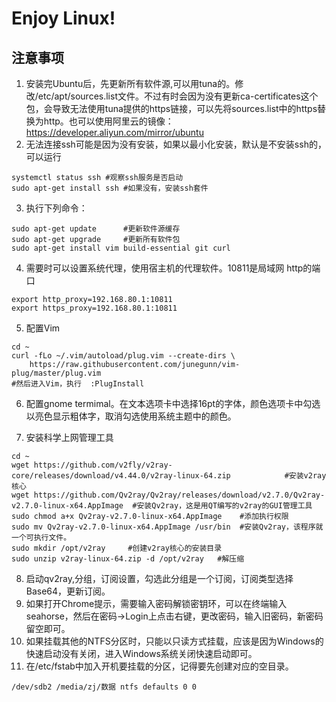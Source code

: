 # Enjoy Linux!

## 注意事项
1. 安装完Ubuntu后，先更新所有软件源,可以用tuna的。修改/etc/apt/sources.list文件。不过有时会因为没有更新ca-certificates这个包，会导致无法使用tuna提供的https链接，可以先将sources.list中的https替换为http。也可以使用阿里云的镜像：https://developer.aliyun.com/mirror/ubuntu
2. 无法连接ssh可能是因为没有安装，如果以最小化安装，默认是不安装ssh的，可以运行
``` shell
systemctl status ssh #观察ssh服务是否启动
sudo apt-get install ssh #如果没有，安装ssh套件
```
3. 执行下列命令：
``` shell
sudo apt-get update      #更新软件源缓存
sudo apt-get upgrade     #更新所有软件包
sudo apt-get install vim build-essential git curl
```
4. 需要时可以设置系统代理，使用宿主机的代理软件。10811是局域网 http的端口
``` shell
export http_proxy=192.168.80.1:10811
export https_proxy=192.168.80.1:10811
```
5. 配置Vim
``` shell
cd ~
curl -fLo ~/.vim/autoload/plug.vim --create-dirs \
    https://raw.githubusercontent.com/junegunn/vim-plug/master/plug.vim
#然后进入Vim，执行  :PlugInstall
```
6. 配置gnome termimal。在文本选项卡中选择16pt的字体，颜色选项卡中勾选以亮色显示粗体字，取消勾选使用系统主题中的颜色。

7. 安装科学上网管理工具
``` shell
cd ~
wget https://github.com/v2fly/v2ray-core/releases/download/v4.44.0/v2ray-linux-64.zip            #安装v2ray核心
wget https://github.com/Qv2ray/Qv2ray/releases/download/v2.7.0/Qv2ray-v2.7.0-linux-x64.AppImage  #安装Qv2ray，这是用QT编写的v2ray的GUI管理工具
sudo chmod a+x Qv2ray-v2.7.0-linux-x64.AppImage    #添加执行权限
sudo mv Qv2ray-v2.7.0-linux-x64.AppImage /usr/bin  #安装Qv2ray，该程序就一个可执行文件。
sudo mkdir /opt/v2ray     #创建v2ray核心的安装目录
sudo unzip v2ray-linux-64.zip -d /opt/v2ray   #解压缩
```
8. 启动qv2ray,分组，订阅设置，勾选此分组是一个订阅，订阅类型选择 Base64，更新订阅。
9. 如果打开Chrome提示，需要输入密码解锁密钥环，可以在终端输入seahorse，然后在密码→Login上点击右键，更改密码，输入旧密码，新密码留空即可。
10. 如果挂载其他的NTFS分区时，只能以只读方式挂载，应该是因为Windows的快速启动没有关闭，进入Windows系统关闭快速启动即可。
11. 在/etc/fstab中加入开机要挂载的分区，记得要先创建对应的空目录。
```
/dev/sdb2 /media/zj/数据 ntfs defaults 0 0
```
